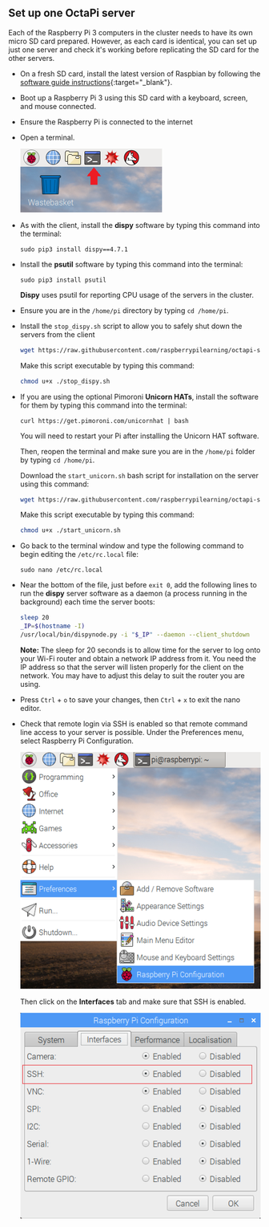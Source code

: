 ## Set up one OctaPi server

Each of the Raspberry Pi 3 computers in the cluster needs to have its own micro SD card prepared. However, as each card is identical, you can set up just one server and check it's working before replicating the SD card for the other servers.

- On a fresh SD card, install the latest version of Raspbian by following the [software guide instructions](https://www.raspberrypi.org/learning/software-guide/quickstart/){:target="_blank"}.

- Boot up a Raspberry Pi 3 using this SD card with a keyboard, screen, and mouse connected.

- Ensure the Raspberry Pi is connected to the internet

- Open a terminal.

    ![Open a terminal](images/terminal.png)

- As with the client, install the **dispy** software by typing this command into the terminal:

    ```
    sudo pip3 install dispy==4.7.1
    ```

- Install the **psutil** software by typing this command into the terminal:

    ```
    sudo pip3 install psutil
    ```

    **Dispy** uses psutil for reporting CPU usage of the servers in the cluster.

- Ensure you are in the `/home/pi` directory by typing `cd /home/pi`.

- Install the `stop_dispy.sh` script to allow you to safely shut down the servers from the client

    ```bash
    wget https://raw.githubusercontent.com/raspberrypilearning/octapi-setup/server/stop_dispy.sh
    ```

    Make this script executable by typing this command:

    ```bash
    chmod u+x ./stop_dispy.sh
    ```

- If you are using the optional Pimoroni **Unicorn HATs**, install the software for them by typing this command into the terminal:

    ```
    curl https://get.pimoroni.com/unicornhat | bash
    ```

    You will need to restart your Pi after installing the Unicorn HAT software.

    Then, reopen the terminal and make sure you are in the `/home/pi` folder by typing `cd /home/pi`.

    Download the `start_unicorn.sh` bash script for installation on the server using this command:

    ```bash
    wget https://raw.githubusercontent.com/raspberrypilearning/octapi-setup/server/start_unicorn.sh
    ```

    Make this script executable by typing this command:

    ```bash
    chmod u+x ./start_unicorn.sh
    ```

- Go back to the terminal window and type the following command to begin editing the `/etc/rc.local` file:

    ```
    sudo nano /etc/rc.local
    ```

- Near the bottom of the file, just before `exit 0`, add the following lines to run the **dispy** server software as a daemon (a process running in the background) each time the server boots:

    ```bash
    sleep 20
    _IP=$(hostname -I)
    /usr/local/bin/dispynode.py -i "$_IP" --daemon --client_shutdown
    ```

    **Note:** The sleep for 20 seconds is to allow time for the server to log onto your Wi-Fi router and obtain a network IP address from it. You need the IP address so that the server will listen properly for the client on the network. You may have to adjust this delay to suit the router you are using.

- Press `Ctrl` + `o` to save your changes, then `Ctrl` + `x` to exit the nano editor.

- Check that remote login via SSH is enabled so that remote command line access to your server is possible. Under the Preferences menu, select Raspberry Pi Configuration.

    ![Enable SSH](images/enable-ssh1.png)

    Then click on the **Interfaces** tab and make sure that SSH is enabled.

    ![Enable SSH](images/enable-ssh.png)
